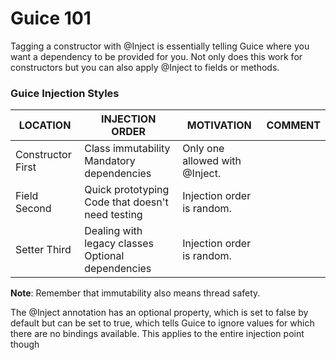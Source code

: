 # Guice 101
Tagging a constructor with @Inject is essentially telling Guice where you want a dependency to be provided for you. Not only does this work for constructors but you can also apply @Inject to fields or methods.
### Guice Injection Styles

|LOCATION|INJECTION ORDER|MOTIVATION|COMMENT|
|---|---|---|---|
|Constructor	First|	Class immutability Mandatory dependencies|	Only one allowed with @Inject.|
|Field	Second	|Quick prototyping Code that doesn't need testing|	Injection order is random.|
|Setter	Third	|Dealing with legacy classes Optional dependencies|	Injection order is random.|

**Note**: Remember that immutability also means thread safety.

The @Inject annotation has an optional property, which is set to false by default but can be set to true, which tells Guice to ignore values for which there are no bindings available. This applies to the entire injection point though